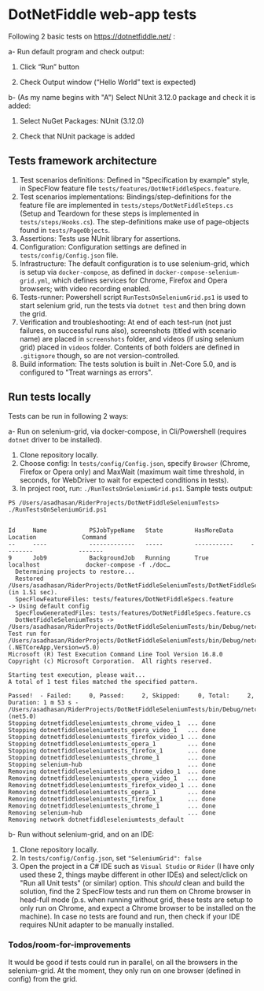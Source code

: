 # DotNetFiddle web-app tests

Following 2 basic tests on https://dotnetfiddle.net/ :

a- Run default program and check output:

1. Click “Run” button
   
2. Check Output window (“Hello World” text is expected)

b- (As my name begins with "A") Select NUnit 3.12.0 package and check it is added:
1. Select NuGet Packages: NUnit (3.12.0)

2. Check that NUnit package is added

## Tests framework architecture

1. Test scenarios definitions: Defined in "Specification by example" style, in SpecFlow feature
file `tests/features/DotNetFiddleSpecs.feature`. 
2. Test scenarios implementations: Bindings/step-definitions for the feature file are
implemented in `tests/steps/DotNetFiddleSteps.cs` (Setup and Teardown for these steps
 is implemented in `tests/steps/Hooks.cs`). The step-definitions make use of page-objects
 found in `tests/PageObjects`. 
3. Assertions: Tests use NUnit library for assertions.
4. Configuration: Configuration settings are defined in `tests/config/Config.json` file.
5. Infrastructure: The default configuration is to use selenium-grid, which is setup
via `docker-compose`, as defined in `docker-compose-selenium-grid.yml`, which defines
services for Chrome, Firefox and Opera browsers; with video recording enabled.
6. Tests-runner: Powershell script `RunTestsOnSeleniumGrid.ps1` is used to start selenium 
grid, run the tests via `dotnet test` and then bring down the grid.
7. Verification and troubleshooting: At end of each test-run (not just failures, on successful
runs also), screenshots (titled with scenario name) are placed in `screenshots` folder, 
and videos (if using selenium grid) placed in `videos` folder. Contents of both folders
are defined in `.gitignore` though, so are not version-controlled.
8. Build information: The tests solution is built in .Net-Core 5.0, and is configured 
to "Treat warnings as errors".

## Run tests locally

Tests can be run in following 2 ways:

a- Run on selenium-grid, via docker-compose, in Cli/Powershell (requires `dotnet` driver to be installed).
1. Clone repository locally.
2. Choose config: In `tests/config/Config.json`, specify `Browser` (Chrome, Firefox or Opera only) 
and MaxWait (maximum wait time threshold, in seconds, for WebDriver to wait for expected conditions
in tests).
2. In project root, run: `./RunTestsOnSeleniumGrid.ps1`. Sample tests output:

```
PS /Users/asadhasan/RiderProjects/DotNetFiddleSeleniumTests> ./RunTestsOnSeleniumGrid.ps1


Id     Name            PSJobTypeName   State         HasMoreData     Location             Command
--     ----            -------------   -----         -----------     --------             -------
9      Job9            BackgroundJob   Running       True            localhost             docker-compose -f ./doc…
  Determining projects to restore...
  Restored /Users/asadhasan/RiderProjects/DotNetFiddleSeleniumTests/DotNetFiddleSeleniumTests.csproj (in 1.51 sec).
  SpecFlowFeatureFiles: tests/features/DotNetFiddleSpecs.feature
-> Using default config
  SpecFlowGeneratedFiles: tests/features/DotNetFiddleSpecs.feature.cs
  DotNetFiddleSeleniumTests -> /Users/asadhasan/RiderProjects/DotNetFiddleSeleniumTests/bin/Debug/netcoreapp5.0/DotNetFiddleSeleniumTests.dll
Test run for /Users/asadhasan/RiderProjects/DotNetFiddleSeleniumTests/bin/Debug/netcoreapp5.0/DotNetFiddleSeleniumTests.dll (.NETCoreApp,Version=v5.0)
Microsoft (R) Test Execution Command Line Tool Version 16.8.0
Copyright (c) Microsoft Corporation.  All rights reserved.

Starting test execution, please wait...
A total of 1 test files matched the specified pattern.

Passed!  - Failed:     0, Passed:     2, Skipped:     0, Total:     2, Duration: 1 m 53 s - /Users/asadhasan/RiderProjects/DotNetFiddleSeleniumTests/bin/Debug/netcoreapp5.0/DotNetFiddleSeleniumTests.dll (net5.0)
Stopping dotnetfiddleseleniumtests_chrome_video_1  ... done
Stopping dotnetfiddleseleniumtests_opera_video_1   ... done
Stopping dotnetfiddleseleniumtests_firefox_video_1 ... done
Stopping dotnetfiddleseleniumtests_opera_1         ... done
Stopping dotnetfiddleseleniumtests_firefox_1       ... done
Stopping dotnetfiddleseleniumtests_chrome_1        ... done
Stopping selenium-hub                              ... done
Removing dotnetfiddleseleniumtests_chrome_video_1  ... done
Removing dotnetfiddleseleniumtests_opera_video_1   ... done
Removing dotnetfiddleseleniumtests_firefox_video_1 ... done
Removing dotnetfiddleseleniumtests_opera_1         ... done
Removing dotnetfiddleseleniumtests_firefox_1       ... done
Removing dotnetfiddleseleniumtests_chrome_1        ... done
Removing selenium-hub                              ... done
Removing network dotnetfiddleseleniumtests_default
```

b- Run without selenium-grid, and on an IDE:
1. Clone repository locally.
2. In `tests/config/Config.json`, set `"SeleniumGrid": false` 
2. Open the project in a C# IDE such as `Visual Studio` or `Rider` (I have only used 
these 2, things maybe different in other IDEs) and select/click on "Run all Unit tests" (or similar) 
option. This _should_ clean and build the solution, find the 2 SpecFlow tests and run them on Chrome browser 
in head-full mode (p.s. when running without grid, these tests are setup to only run on Chrome, and expect a Chrome browser to be installed on the machine). In case 
no tests are found and run, then check if your IDE requires NUnit adapter to be manually installed.

### Todos/room-for-improvements
It would be good if tests could run in parallel, on all the browsers in the selenium-grid. At 
the moment, they only run on one browser (defined in config) from the grid.
